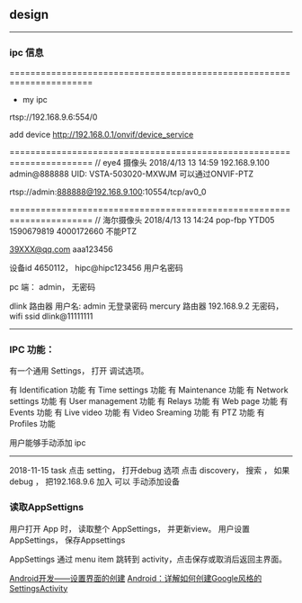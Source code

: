 ## design

---

### ipc 信息

======================================================================
+ my ipc

rtsp://192.168.9.6:554/0

add device
http://192.168.0.1/onvif/device_service


======================================================================
//                                  eye4 摄像头 2018/4/13 13 14:59
192.168.9.100 admin@888888   UID: VSTA-503020-MXWJM 可以通过ONVIF-PTZ

rtsp://admin:888888@192.168.9.100:10554/tcp/av0_0

======================================================================
//                                  海尔摄像头 2018/4/13 13 14:24 pop-fbp YTD05 1590679819 4000172660
不能PTZ

39XXX@qq.com aaa123456

设备id 4650112， hipc@hipc123456
用户名密码

pc 端： admin， 无密码

dlink 路由器 用户名: admin 无登录密码
mercury 路由器 192.168.9.2 无密码， wifi ssid dlink@11111111



---


### IPC 功能：
有一个通用 Settings， 打开 调试选项。


有 Identification 功能
有 Time settings 功能
有 Maintenance 功能
有 Network settings 功能
有 User management 功能
有 Relays 功能
有 Web page 功能
有 Events 功能
有 Live video 功能
有 Video Sreaming 功能
有 PTZ 功能
有 Profiles 功能

用户能够手动添加 ipc



---


2018-11-15 task
点击 setting， 打开debug 选项
点击 discovery， 搜索 ， 如果 debug ， 把192.168.9.6 加入
可以 手动添加设备


### 读取AppSettigns
用户打开 App 时， 读取整个 AppSettings， 并更新view。
用户设置 AppSettings， 保存Appsettings

AppSettings 通过 menu item 跳转到 activity，点击保存或取消后返回主界面。


[Android开发——设置界面的创建](http://www.cnblogs.com/kexing/p/8548648.html)
[Android：详解如何创建Google风格的SettingsActivity](https://www.jianshu.com/p/f5f8834ee9af)

